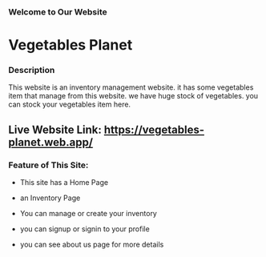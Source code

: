 
### Welcome to Our Website

# Vegetables Planet


### Description
This website is an inventory management website. it has some vegetables item that manage from this website. we have huge stock of vegetables. you can stock your vegetables item here.

## Live Website Link: https://vegetables-planet.web.app/



### Feature of This Site:

* This site has a Home Page

* an Inventory Page

* You can manage or create your inventory

* you can signup or signin to your profile

* you can see about us page for more details

